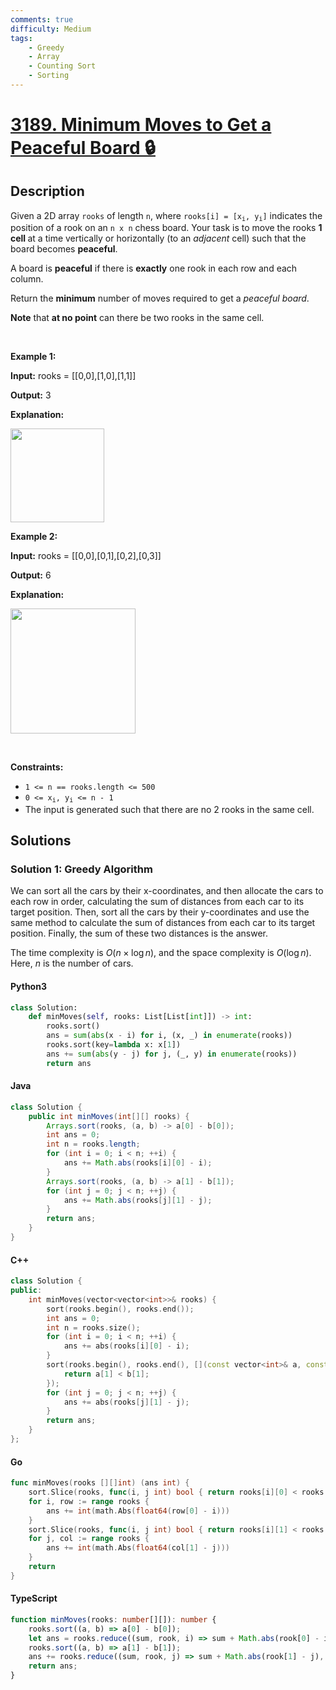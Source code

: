 ```yaml
---
comments: true
difficulty: Medium
tags:
    - Greedy
    - Array
    - Counting Sort
    - Sorting
---
```


<!-- problem:start -->

# [3189. Minimum Moves to Get a Peaceful Board 🔒](https://leetcode.com/problems/minimum-moves-to-get-a-peaceful-board)

## Description

<!-- description:start -->

<p>Given a 2D array <code>rooks</code> of length <code>n</code>, where <code>rooks[i] = [x<sub>i</sub>, y<sub>i</sub>]</code> indicates the position of a rook on an <code>n x n</code> chess board. Your task is to move the rooks <strong>1 cell </strong>at a time vertically or horizontally (to an <em>adjacent</em> cell) such that the board becomes <strong>peaceful</strong>.</p>

<p>A board is <strong>peaceful</strong> if there is <strong>exactly</strong> one rook in each row and each column.</p>

<p>Return the <strong>minimum</strong> number of moves required to get a <em>peaceful board</em>.</p>

<p><strong>Note</strong> that <strong>at no point</strong> can there be two rooks in the same cell.</p>

<p>&nbsp;</p>
<p><strong class="example">Example 1:</strong></p>

<div class="example-block">
<p><strong>Input:</strong> <span class="example-io">rooks = [[0,0],[1,0],[1,1]]</span></p>

<p><strong>Output:</strong> <span class="example-io">3</span></p>

<p><strong>Explanation:</strong></p>
<img alt="" src="https://fastly.jsdelivr.net/gh/doocs/leetcode@main/solution/3100-3199/3189.Minimum%20Moves%20to%20Get%20a%20Peaceful%20Board/images/ex1-edited.gif" style="width: 150px; height: 150px;" /></div>

<p><strong class="example">Example 2:</strong></p>

<div class="example-block">
<p><strong>Input:</strong> <span class="example-io">rooks = [[0,0],[0,1],[0,2],[0,3]]</span></p>

<p><strong>Output:</strong> <span class="example-io">6</span></p>

<p><strong>Explanation:</strong></p>
<img alt="" src="https://fastly.jsdelivr.net/gh/doocs/leetcode@main/solution/3100-3199/3189.Minimum%20Moves%20to%20Get%20a%20Peaceful%20Board/images/ex2-edited.gif" style="width: 200px; height: 200px;" /></div>

<p>&nbsp;</p>
<p><strong>Constraints:</strong></p>

<ul>
	<li><code>1 &lt;= n == rooks.length &lt;= 500</code></li>
	<li><code>0 &lt;= x<sub>i</sub>, y<sub>i</sub> &lt;= n - 1</code></li>
	<li>The input is generated such that there are no 2 rooks in the same cell.</li>
</ul>

<!-- description:end -->

## Solutions

<!-- solution:start -->

### Solution 1: Greedy Algorithm

We can sort all the cars by their x-coordinates, and then allocate the cars to each row in order, calculating the sum of distances from each car to its target position. Then, sort all the cars by their y-coordinates and use the same method to calculate the sum of distances from each car to its target position. Finally, the sum of these two distances is the answer.

The time complexity is $O(n \times \log n)$, and the space complexity is $O(\log n)$. Here, $n$ is the number of cars.

<!-- tabs:start -->

#### Python3

```python
class Solution:
    def minMoves(self, rooks: List[List[int]]) -> int:
        rooks.sort()
        ans = sum(abs(x - i) for i, (x, _) in enumerate(rooks))
        rooks.sort(key=lambda x: x[1])
        ans += sum(abs(y - j) for j, (_, y) in enumerate(rooks))
        return ans
```

#### Java

```java
class Solution {
    public int minMoves(int[][] rooks) {
        Arrays.sort(rooks, (a, b) -> a[0] - b[0]);
        int ans = 0;
        int n = rooks.length;
        for (int i = 0; i < n; ++i) {
            ans += Math.abs(rooks[i][0] - i);
        }
        Arrays.sort(rooks, (a, b) -> a[1] - b[1]);
        for (int j = 0; j < n; ++j) {
            ans += Math.abs(rooks[j][1] - j);
        }
        return ans;
    }
}
```

#### C++

```cpp
class Solution {
public:
    int minMoves(vector<vector<int>>& rooks) {
        sort(rooks.begin(), rooks.end());
        int ans = 0;
        int n = rooks.size();
        for (int i = 0; i < n; ++i) {
            ans += abs(rooks[i][0] - i);
        }
        sort(rooks.begin(), rooks.end(), [](const vector<int>& a, const vector<int>& b) {
            return a[1] < b[1];
        });
        for (int j = 0; j < n; ++j) {
            ans += abs(rooks[j][1] - j);
        }
        return ans;
    }
};
```

#### Go

```go
func minMoves(rooks [][]int) (ans int) {
	sort.Slice(rooks, func(i, j int) bool { return rooks[i][0] < rooks[j][0] })
	for i, row := range rooks {
		ans += int(math.Abs(float64(row[0] - i)))
	}
	sort.Slice(rooks, func(i, j int) bool { return rooks[i][1] < rooks[j][1] })
	for j, col := range rooks {
		ans += int(math.Abs(float64(col[1] - j)))
	}
	return
}
```

#### TypeScript

```ts
function minMoves(rooks: number[][]): number {
    rooks.sort((a, b) => a[0] - b[0]);
    let ans = rooks.reduce((sum, rook, i) => sum + Math.abs(rook[0] - i), 0);
    rooks.sort((a, b) => a[1] - b[1]);
    ans += rooks.reduce((sum, rook, j) => sum + Math.abs(rook[1] - j), 0);
    return ans;
}
```

<!-- tabs:end -->

<!-- solution:end -->

<!-- problem:end -->
